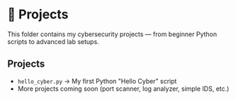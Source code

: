 # 🔬 Projects

This folder contains my cybersecurity projects — from beginner Python scripts to advanced lab setups.

## Projects
- `hello_cyber.py` → My first Python "Hello Cyber" script
- More projects coming soon (port scanner, log analyzer, simple IDS, etc.)
